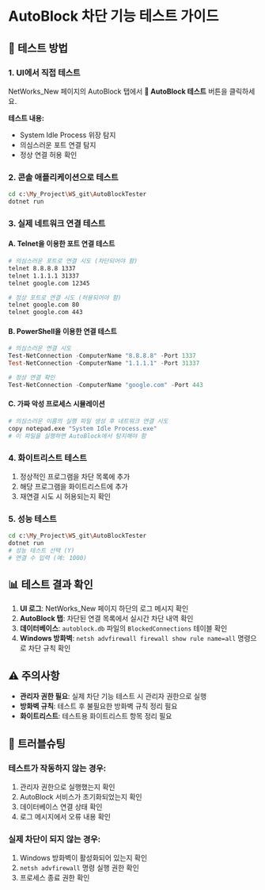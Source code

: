 # AutoBlock 차단 기능 테스트 가이드

## 🧪 테스트 방법

### 1. UI에서 직접 테스트

NetWorks_New 페이지의 AutoBlock 탭에서 **🧪 AutoBlock 테스트** 버튼을 클릭하세요.

**테스트 내용:**

- System Idle Process 위장 탐지
- 의심스러운 포트 연결 탐지
- 정상 연결 허용 확인

### 2. 콘솔 애플리케이션으로 테스트

```bash
cd c:\My_Project\WS_git\AutoBlockTester
dotnet run
```

### 3. 실제 네트워크 연결 테스트

#### A. Telnet을 이용한 포트 연결 테스트

```bash
# 의심스러운 포트로 연결 시도 (차단되어야 함)
telnet 8.8.8.8 1337
telnet 1.1.1.1 31337
telnet google.com 12345

# 정상 포트로 연결 시도 (허용되어야 함)
telnet google.com 80
telnet google.com 443
```

#### B. PowerShell을 이용한 연결 테스트

```powershell
# 의심스러운 연결 시도
Test-NetConnection -ComputerName "8.8.8.8" -Port 1337
Test-NetConnection -ComputerName "1.1.1.1" -Port 31337

# 정상 연결 확인
Test-NetConnection -ComputerName "google.com" -Port 443
```

#### C. 가짜 악성 프로세스 시뮬레이션

```bash
# 의심스러운 이름의 실행 파일 생성 후 네트워크 연결 시도
copy notepad.exe "System Idle Process.exe"
# 이 파일을 실행하면 AutoBlock에서 탐지해야 함
```

### 4. 화이트리스트 테스트

1. 정상적인 프로그램을 차단 목록에 추가
2. 해당 프로그램을 화이트리스트에 추가
3. 재연결 시도 시 허용되는지 확인

### 5. 성능 테스트

```bash
cd c:\My_Project\WS_git\AutoBlockTester
dotnet run
# 성능 테스트 선택 (Y)
# 연결 수 입력 (예: 1000)
```

## 📊 테스트 결과 확인

1. **UI 로그**: NetWorks_New 페이지 하단의 로그 메시지 확인
2. **AutoBlock 탭**: 차단된 연결 목록에서 실시간 차단 내역 확인
3. **데이터베이스**: `autoblock.db` 파일의 `BlockedConnections` 테이블 확인
4. **Windows 방화벽**: `netsh advfirewall firewall show rule name=all` 명령으로 차단 규칙 확인

## ⚠️ 주의사항

- **관리자 권한 필요**: 실제 차단 기능 테스트 시 관리자 권한으로 실행
- **방화벽 규칙**: 테스트 후 불필요한 방화벽 규칙 정리 필요
- **화이트리스트**: 테스트용 화이트리스트 항목 정리 필요

## 🔧 트러블슈팅

### 테스트가 작동하지 않는 경우:

1. 관리자 권한으로 실행했는지 확인
2. AutoBlock 서비스가 초기화되었는지 확인
3. 데이터베이스 연결 상태 확인
4. 로그 메시지에서 오류 내용 확인

### 실제 차단이 되지 않는 경우:

1. Windows 방화벽이 활성화되어 있는지 확인
2. `netsh advfirewall` 명령 실행 권한 확인
3. 프로세스 종료 권한 확인

